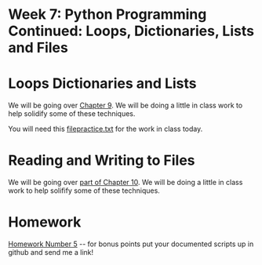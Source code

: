 # Week 7:  Python Programming Continued: Loops, Dictionaries, Lists and Files

# Loops Dictionaries and Lists
We will be going over [Chapter 9](https://www.dropbox.com/s/k7jz8ux0zdgxb6x/PythonLesson2_Chapter9.docx?dl=0). We will be doing a little in class work to help solidify some of these techniques.  

You will need this [filepractice.txt](https://www.dropbox.com/s/44rfniwonrsiq0m/filepractice.txt?dl=0) for the work in class today.

# Reading and Writing to Files
We will be going over [part of Chapter 10](https://www.dropbox.com/s/x8i88o792sjndga/PythonLesson3_open.write.files.docx?dl=0). We will be doing a little in class work to help solifify some of these techniques.  

# Homework

[Homework Number 5](https://www.dropbox.com/s/a4ddjpivfqivnff/Programming_Exercises_Part_II.docx?dl=0) -- for bonus points put your documented scripts up in github and send me a link!

